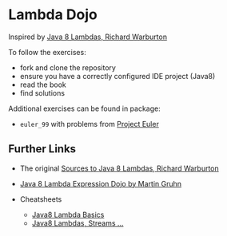 # Lambda Dojo

Inspired by [Java 8 Lambdas, Richard Warburton](http://www.amazon.de/Java-8-Lambdas-Richard-Warburton/dp/1449370772)

To follow the exercises:

 - fork and clone the repository
 - ensure you have a correctly configured IDE project (Java8)
 - read the book
 - find solutions

Additional exercises can be found in package:

 - `euler_99` with problems from [Project Euler](https://projecteuler.net/problems)
 
## Further Links
 
 - The original [Sources to Java 8 Lambdas, Richard Warburton](https://github.com/RichardWarburton/java-8-lambdas-exercises.git)
 - [Java 8 Lambda Expression Dojo by Martin Gruhn](https://github.com/martingruhn/lambda-tutorial.git)


 - Cheatsheets
    + [Java8 Lambda Basics](http://www.java8.org/introduction-to-java-8-lambda-expressions.html)
    + [Java8 Lambdas, Streams ...](http://www.java8.org/)